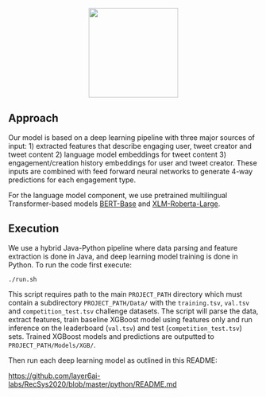 <p align="center">
<a href="https://layer6.ai/"><img src="https://github.com/layer6ai-labs/DropoutNet/blob/master/logs/logobox.jpg" width="180"></a>
</p>

## Approach

Our model is based on a deep learning pipeline with three major sources of input: 1) extracted features that describe engaging user, tweet creator and tweet content 2) language model embeddings for tweet content 3) engagement/creation history embeddings for user and tweet creator. These inputs are combined with feed forward neural networks to generate 4-way predictions for each engagement type.

For the language model component, we use pretrained multilingual Transformer-based models [BERT-Base](https://huggingface.co/bert-base-multilingual-cased) and [XLM-Roberta-Large](https://huggingface.co/xlm-roberta-large).


## Execution

We use a hybrid Java-Python pipeline where data parsing and feature extraction is done in Java, and deep learning model training is done in Python. To run the code first execute:
```
./run.sh
```
This script requires path to the main `PROJECT_PATH` directory which must contain a subdirectory `PROJECT_PATH/Data/` with the `training.tsv`, `val.tsv` and `competition_test.tsv` challenge datasets. The script will parse the data, extract features, train baseline XGBoost model using features only and run inference on the leaderboard (`val.tsv`) and test (`competition_test.tsv`) sets. Trained XGBoost models and predictions are outputted to `PROJECT_PATH/Models/XGB/`.

Then run each deep learning model as outlined in this README:

<https://github.com/layer6ai-labs/RecSys2020/blob/master/python/README.md>

